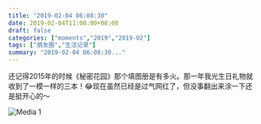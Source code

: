 ```yaml
---
title: "2019-02-04 06:08:30"
date: 2019-02-04T11:00:00+08:00
draft: false
categories: ["moments","2019","2019-02"]
tags: ["朋友圈","生活记录"]
summary: "2019-02-04 06:08:30..."
---
```


还记得2015年的时候《秘密花园》那个填图册是有多火。那一年我光生日礼物就收到了一模一样的三本！😂现在虽然已经是过气网红了，但没事翻出来涂一下还是挺开心的～

![Media 1](/Moments/photos/2019-02-04/201902040608300.jpg)

